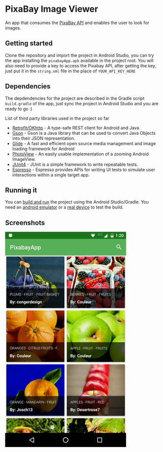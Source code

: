 # PixaBay Image Viewer 
An app that consumes the [PixaBay API](https://pixabay.com/api/docs/) and enables the user to look for images. 

## Getting started
Clone the repository and import the project in Android Studio, you can try the app installing the `pixabayApp.apk` available in the project root.
You will also need to provide a key to access the Pixabay API, after getting the key, just put it in the `string.xml` file in the place of `YOUR_API_KEY_HERE`

## Dependencies
The depdendencies for the project are described in the Gradle script `build.gradle` of the app, just sync the project in Android Studio and you are ready to go :)

List of third party libraries used in the project so far
- [Retrofit/OKhttp](http://square.github.io/retrofit/) - A type-safe REST client for Android and Java
- [Gson](https://github.com/google/gson) - Gson is a Java library that can be used to convert Java Objects into their JSON representation.
- [Glide](https://github.com/bumptech/glide) - A fast and efficient open source media management and image loading framework for Android
- [PhotoView](https://github.com/chrisbanes/PhotoView) - An easily usable implementation of a zooming Android ImageView.
- [JUnit4](http://junit.org/junit4/) - JUnit is a simple framework to write repeatable tests. 
- [Espresso](https://developer.android.com/training/testing/ui-testing/espresso-testing.html) - Espresso provides APIs for writing UI tests to simulate user interactions within a single target app.

## Running it
You can [build and run](https://developer.android.com/tools/building/building-studio.html) the project using the Android Studio/Gradle. You need an [android emulator](http://developer.android.com/tools/devices/emulator.html) or a [real device](http://developer.android.com/tools/device.html) to test the build.

## Screenshots
![](app.gif)
